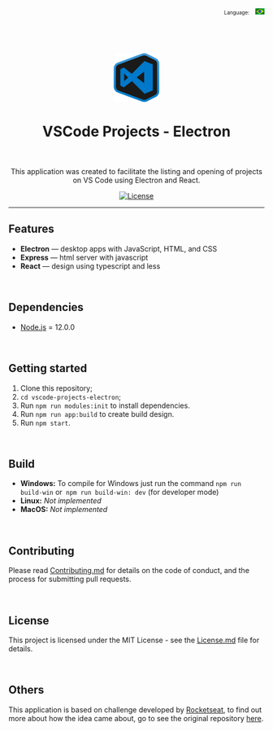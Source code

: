 <p align="right">
    <span style="font-size: 10px">Language:</span>&nbsp;&nbsp;
    <a href="Readme-BR.md">
        <img src="./src/images/locales/brazil.gif" width="18" alt="English">
    </a>
</p>

<h1 align="center">
    <br><img src="src/images/tray.png" alt="GoBarber" width="90">
    <br><br>
    VSCode Projects - Electron
    <br><br>
</h1>

<p align="center">
    This application was created to facilitate the listing and opening of projects on VS Code using Electron and React.
</p>

<p align="center">
    <a href="https://opensource.org/licenses/MIT">
        <img src="https://img.shields.io/github/license/rocketseat/youtube-challenge-electron-tray?color=%237159c1&logo=mit" alt="License">
    </a>
</p>

<hr>

## Features

- **Electron** — desktop apps with JavaScript, HTML, and CSS
- **Express** — html server with javascript
- **React** — design using typescript and less

<br>

## Dependencies

- [Node.js](https://nodejs.org/en/) = 12.0.0

<br>

## Getting started

1. Clone this repository;
2. `cd vscode-projects-electron`;<br />
3. Run `npm run modules:init` to install dependencies.<br />
4. Run `npm run app:build` to create build design.<br />
4. Run `npm start`.

<br>

## Build

- **Windows:** To compile for Windows just run the command `npm run build-win` or` npm run build-win: dev` (for developer mode)
- **Linux:** _Not implemented_
- **MacOS:** _Not implemented_

<br>

## Contributing

Please read [Contributing.md](Contributing.md) for details on the code of conduct, and the process for submitting pull requests.

<br>

## License

This project is licensed under the MIT License - see the [License.md](License.md) file for details.

<br>

## Others

This application is based on challenge developed by <a href="https://github.com/rocketseat">Rocketseat</a>, to find out more about how the idea came about, go to see the original repository <a href="https://github.com/rocketseat-content/youtube-challenge-electron-tray">here</a>.